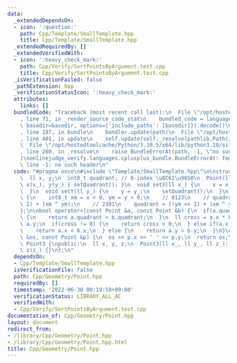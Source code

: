 ```yaml
---
data:
  _extendedDependsOn:
  - icon: ':question:'
    path: Cpp/Template/SmallTemplate.hpp
    title: Cpp/Template/SmallTemplate.hpp
  _extendedRequiredBy: []
  _extendedVerifiedWith:
  - icon: ':heavy_check_mark:'
    path: Cpp/Verify/SortPointsByArgument.test.cpp
    title: Cpp/Verify/SortPointsByArgument.test.cpp
  _isVerificationFailed: false
  _pathExtension: hpp
  _verificationStatusIcon: ':heavy_check_mark:'
  attributes:
    links: []
  bundledCode: "Traceback (most recent call last):\n  File \"/opt/hostedtoolcache/Python/3.10.5/x64/lib/python3.10/site-packages/onlinejudge_verify/documentation/build.py\"\
    , line 71, in _render_source_code_stat\n    bundled_code = language.bundle(stat.path,\
    \ basedir=basedir, options={'include_paths': [basedir]}).decode()\n  File \"/opt/hostedtoolcache/Python/3.10.5/x64/lib/python3.10/site-packages/onlinejudge_verify/languages/cplusplus.py\"\
    , line 187, in bundle\n    bundler.update(path)\n  File \"/opt/hostedtoolcache/Python/3.10.5/x64/lib/python3.10/site-packages/onlinejudge_verify/languages/cplusplus_bundle.py\"\
    , line 401, in update\n    self.update(self._resolve(pathlib.Path(included), included_from=path))\n\
    \  File \"/opt/hostedtoolcache/Python/3.10.5/x64/lib/python3.10/site-packages/onlinejudge_verify/languages/cplusplus_bundle.py\"\
    , line 260, in _resolve\n    raise BundleErrorAt(path, -1, \"no such header\"\
    )\nonlinejudge_verify.languages.cplusplus_bundle.BundleErrorAt: Template/SmallTemplate.hpp:\
    \ line -1: no such header\n"
  code: "#pragma once\n#include \"Template/SmallTemplate.hpp\"\n\nstruct Point {\n\
    \  ll x, y;\n  int8_t quadrant; // 0-index \u8C61\u9650\n  Point(ll x_, ll y_):\
    \ x(x_), y(y_) { setQuadrant(); }\n  void setX(ll x_) {\n    x = x_;\n    setQuadrant();\n\
    \  }\n  void setY(ll y_) {\n    y = y_;\n    setQuadrant();\n  }\n  void setQuadrant()\
    \ {\n    int8_t xm = x < 0, ym = y < 0;\n    // 0123\n    // quadrant = (ym <<\
    \ 1) + (xm ^ ym);\n    // 2301\n    quadrant = (!ym << 1) + (xm ^ ym);\n  }\n\
    };\n\nbool operator<(const Point &a, const Point &b) {\n  if(a.quadrant != b.quadrant)\
    \ {\n    return a.quadrant < b.quadrant;\n  }\n  ll cross = a.x * b.y - b.x *\
    \ a.y;\n  if(cross != 0) {\n    return cross > 0;\n  } else if(a.x != b.x) {\n\
    \    return a.x < b.x;\n  } else {\n    return a.y < b.y;\n  }\n}\n\nostream &operator<<(ostream\
    \ &os, const Point &p) {\n  os << p.x << ' ' << p.y;\n  return os;\n}\n\nclass\
    \ Point3 {\npublic:\n  ll x, y, z;\n  Point3(ll x_, ll y_, ll z_): x(x_), y(y_),\
    \ z(z_) {}\n};\n"
  dependsOn:
  - Cpp/Template/SmallTemplate.hpp
  isVerificationFile: false
  path: Cpp/Geometry/Point.hpp
  requiredBy: []
  timestamp: '2022-06-30 00:19:58+09:00'
  verificationStatus: LIBRARY_ALL_AC
  verifiedWith:
  - Cpp/Verify/SortPointsByArgument.test.cpp
documentation_of: Cpp/Geometry/Point.hpp
layout: document
redirect_from:
- /library/Cpp/Geometry/Point.hpp
- /library/Cpp/Geometry/Point.hpp.html
title: Cpp/Geometry/Point.hpp
---
```

